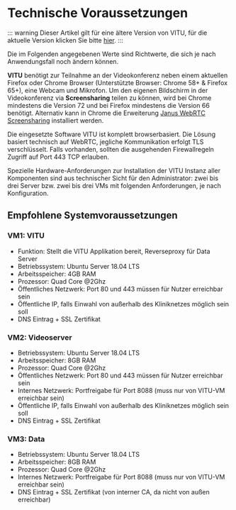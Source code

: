 # Technische Voraussetzungen

::: warning
Dieser Artikel gilt für eine ältere Version von VITU, für die aktuelle Version klicken Sie bitte [hier](../../v2019.3/guide/requirements).
:::

<print-header/>

Die im Folgenden angegebenen Werte sind Richtwerte, die sich je nach Anwendungsfall noch ändern können.

**VITU** benötigt zur Teilnahme an der Videokonferenz neben einem aktuellen Firefox oder Chrome Browser (Unterstützte Browser: Chrome 58+ & Firefox 65+), eine Webcam und Mikrofon. Um den eigenen Bildschirm in der Videokonferenz via **Screensharing** teilen
zu können, wird bei Chrome mindestens die Version 72 und bei Firefox mindestens die Version 66 benötigt. Alternativ kann in Chrome die Erweiterung [Janus WebRTC Screensharing](https://chrome.google.com/webstore/detail/janus-webrtc-screensharin/hapfgfdkleiggjjpfpenajgdnfckjpaj) installiert werden.

Die eingesetzte Software VITU ist komplett browserbasiert. Die Lösung basiert technisch auf WebRTC, jegliche Kommunikation erfolgt TLS verschlüsselt. Falls vorhanden, sollten die ausgehenden Firewallregeln Zugriff auf Port 443 TCP erlauben.

Spezielle Hardware-Anforderungen zur Installation der VITU Instanz aller Komponenten sind aus technischer Sicht für den Administrator: zwei bis drei Server bzw. zwei bis drei VMs mit folgenden Anforderungen, je nach Konfiguration.

## Empfohlene Systemvoraussetzungen

### VM1: VITU

- Funktion: Stellt die VITU Applikation bereit, Reverseproxy für Data Server
- Betriebssystem: Ubuntu Server 18.04 LTS
- Arbeitsspeicher: 4GB RAM
- Prozessor: Quad Core @2Ghz
- Öffentliches Netzwerk: Port 80 und 443 müssen für Nutzer erreichbar sein
- Öffentliche IP, falls Einwahl von außerhalb des Kliniknetzes möglich sein soll
- DNS Eintrag + SSL Zertifikat

### VM2: Videoserver

- Betriebssystem: Ubuntu Server 18.04 LTS
- Arbeitsspeicher: 8GB RAM
- Prozessor: Quad Core @2Ghz
- Öffentliches Netzwerk: Port 80 und 443 müssen für Nutzer erreichbar sein
- Internes Netzwerk: Portfreigabe für Port 8088 (muss nur von VITU-VM erreichbar sein)
- Öffentliche IP, falls Einwahl von außerhalb des Kliniknetzes möglich sein soll
- DNS Eintrag + SSL Zertifikat

### VM3: Data

- Betriebssystem: Ubuntu Server 18.04 LTS
- Arbeitsspeicher: 8GB RAM
- Prozessor: Quad Core @2Ghz
- Internes Netzwerk: Portfreigabe für Port 8088 (muss nur von VITU-VM erreichbar sein)
- DNS Eintrag + SSL Zertifikat (von interner CA, da nicht von außen erreichbar)

<pdf-download />
